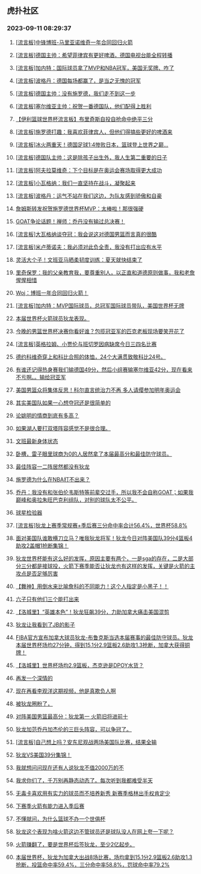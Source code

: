 ## 虎扑社区 
### 2023-09-11 08:29:37

1. [[流言板]中锋博班-马里亚诺维奇一年合同回归火箭](https://bbs.hupu.com/62064817.html)

2. [[流言板]德国主帅：希望菲律宾有更好啤酒，德国电视台能全程转播](https://bbs.hupu.com/62064882.html)

3. [[流言板]加内特：国际球员拿了MVP和NBA冠军，美国无奖牌、咋了](https://bbs.hupu.com/62064270.html)

4. [[流言板]波格丹：德国每场都赢了，是当之无愧的冠军](https://bbs.hupu.com/62064923.html)

5. [[流言板]德国主帅：没有施罗德，我们走不到这一步](https://bbs.hupu.com/62064865.html)

6. [[流言板]塞尔维亚主帅：祝贺一番德国队，他们配得上胜利](https://bbs.hupu.com/62065022.html)

7. [【伊利篮球世界杯流言板】布里奇斯自投自抢命中绝平三分](https://bbs.hupu.com/62058724.html)

8. [[流言板]施罗德打趣：我喜欢菲律宾人，但他们得搞些更好的啤酒来](https://bbs.hupu.com/62064838.html)

9. [[流言板]冰火两重天！德国足球1:4惨败日本，篮球登上世界之巅...](https://bbs.hupu.com/62063134.html)

10. [[流言板]德国队主帅：这是除孩子出生外，我人生第二重要的日子](https://bbs.hupu.com/62064854.html)

11. [[流言板]阿夫拉莫维奇：下个目标是在奥运会赛场取得更大成功](https://bbs.hupu.com/62064957.html)

12. [[流言板]小瓦格纳：我们一直坚持在战斗，凝聚起来](https://bbs.hupu.com/62064900.html)

13. [[流言板]波格丹：运气不站在我们这边，为队友感到骄傲和自豪](https://bbs.hupu.com/62064898.html)

14. [詹姆斯转发祝贺施罗德世界杯MVP：太棒啦！那很强硬](https://bbs.hupu.com/62065195.html)

15. [GOAT争论话题！禅师：乔丹没有输过总决赛！](https://bbs.hupu.com/62064887.html)

16. [[流言板]大瓦格纳谈夺冠：我会说这对德国男篮而言真的很酷](https://bbs.hupu.com/62064870.html)

17. [[流言板]米卢蒂诺夫：我必须对此负全责，我没有打出应有水平](https://bbs.hupu.com/62065095.html)

18. [灵活大个子！文班亚马晒柔韧度训练：夏天就快结束了](https://bbs.hupu.com/62065204.html)

19. [里奇保罗：我的父亲教育我，要尊重别人，以正直和道德原则做事，我和老詹惺惺相惜](https://bbs.hupu.com/62064992.html)

20. [Woj：博班一年合同回归火箭！](https://bbs.hupu.com/62064805.html)

21. [[流言板]加内特：MVP国际球员，总冠军国际球员带队，美国世界杯无牌](https://bbs.hupu.com/62062402.html)

22. [本届世界杯火箭球员狄龙表现。](https://bbs.hupu.com/62064730.html)

23. [今晚的男篮世界杯决赛你看好谁？包揽冠亚军的匹克老板现场要笑开花了](https://bbs.hupu.com/62057917.html)

24. [[流言板]英格拉姆、小贾伦与班切罗因病缺席今日三四名比赛](https://bbs.hupu.com/62057102.html)

25. [德约科维奇穿上和科比合照的体恤，24个大满贯致敬科比24号。](https://bbs.hupu.com/62065168.html)

26. [有谁还记得热身赛我们输德国49分，然后小组赛输塞尔维亚42分，现在看来不亏啊。。输给冠亚军](https://bbs.hupu.com/62065011.html)

27. [美国男篮众将集体反思！科尔直言统治力不再 多人请缨参加明年奥运会](https://bbs.hupu.com/62064841.html)

28. [其实美国队如果一心想夺冠还是很简单的](https://bbs.hupu.com/62064797.html)

29. [论姚明的情商到底有多高？](https://bbs.hupu.com/62064739.html)

30. [如果湖人要打双塔阵容感觉不是很合理。](https://bbs.hupu.com/62064718.html)

31. [文班最新身体状态](https://bbs.hupu.com/62064713.html)

32. [卧槽，雷子眼里球商为0的人居然拿了本届最高分和最佳防守球员。](https://bbs.hupu.com/62064526.html)

33. [最佳阵容一二阵居然都没有狄龙](https://bbs.hupu.com/62064520.html)

34. [施罗德为什么在NBA打不出来？](https://bbs.hupu.com/62063070.html)

35. [乔丹：我没有和张伯伦韦斯特等前辈交过手，所以我不会自称GOAT；如果我巅峰和奥拉朱旺巴克利组队，对别的球队太不公平。](https://bbs.hupu.com/62056662.html)

36. [球星检验器](https://bbs.hupu.com/62060753.html)

37. [[流言板]狄龙上赛季常规赛+季后赛三分命中率合计56.4%，世界杯58.8%](https://bbs.hupu.com/62060616.html)

38. [面对美国队谁敢横刀立马？唯我狄龙将军！狄龙今日对阵美国队39分4篮板4助攻2盖帽1抢断集锦！](https://bbs.hupu.com/62059813.html)

39. [狄龙世界杯能有这么好的发挥，原因主要有两个，一是sga的存在，二是大部分三分都是接球投，火箭下赛季能否让狄龙也有这样的发挥，关键是火箭的主攻点是否足够厉害](https://bbs.hupu.com/62060850.html)

40. [【舞神】用倒水来比喻詹科的不同能力！这个人指定是小黑子！！](https://bbs.hupu.com/62055982.html)

41. [六子只有他们三个能打出来](https://bbs.hupu.com/62060909.html)

42. [【洛城里】“英雄本色”！狄龙狂飙39分，力助加拿大痛击美国混剪](https://bbs.hupu.com/62060912.html)

43. [狄龙让我看到了JB的影子](https://bbs.hupu.com/62061323.html)

44. [FIBA官方宣布加拿大球员狄龙-布鲁克斯当选本届赛事的最佳防守球员。狄龙本届世界杯场均27分钟，得到15.1分2.9篮板2.6助攻1.3抢断，加拿大获得铜牌！](https://bbs.hupu.com/62064133.html)

45. [【洛城里】世界杯场均2.9篮板，杰克逊是DPOY水货？](https://bbs.hupu.com/62057371.html)

46. [再发一个深情的](https://bbs.hupu.com/62061163.html)

47. [现在再看李观洋这期视频，他是真欺负人啊](https://bbs.hupu.com/62062284.html)

48. [被狄龙圈粉了，](https://bbs.hupu.com/62061754.html)

49. [对阵美国男篮最高分：狄龙第一 火箭旧将进前十](https://bbs.hupu.com/62061438.html)

50. [狄龙加范乔丹加杰伦的三巨头阵容，可以争冠了。](https://bbs.hupu.com/62060878.html)

51. [[流言板]自己想上吗？安东尼观战两场美国队比赛，结果全输](https://bbs.hupu.com/62061118.html)

52. [狄龙VS美国39分集锦！](https://bbs.hupu.com/62060881.html)

53. [我就想问问现在还有人说狄龙不值2000万的不](https://bbs.hupu.com/62060668.html)

54. [我求你们了，千万别再静态动态了。每次听到我都难受半天](https://bbs.hupu.com/62060584.html)

55. [无毒卡喜欢用有实力的球员而不培养新秀 新赛季格林出手权肯定少](https://bbs.hupu.com/62062645.html)

56. [下赛季火箭有能力进入季后赛](https://bbs.hupu.com/62062057.html)

57. [不懂就问，为什么篮球不办一个世俱杯](https://bbs.hupu.com/62060670.html)

58. [狄龙这个表现为啥火箭这边不管球员还是球队没人在网上夸一下呢？](https://bbs.hupu.com/62061203.html)

59. [火箭赚翻了，要是世界杯后签狄龙，至少2亿起步。](https://bbs.hupu.com/62060855.html)

60. [本届世界杯，狄龙为加拿大出战8场比赛，场均拿到15.1分2.9篮板2.6助攻1.3抢断，投篮命中率59.4%，三分命中率58.8%，罚球命中率79.2%](https://bbs.hupu.com/62060919.html)


